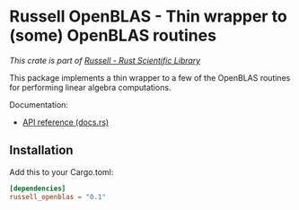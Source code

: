# Russell OpenBLAS - Thin wrapper to (some) OpenBLAS routines

_This crate is part of [Russell - Rust Scientific Library](https://github.com/cpmech/russell)_

This package implements a thin wrapper to a few of the OpenBLAS routines for performing linear algebra computations.

Documentation:

- [API reference (docs.rs)](https://docs.rs/russell_openblas)

## Installation

Add this to your Cargo.toml:

```toml
[dependencies]
russell_openblas = "0.1"
```
